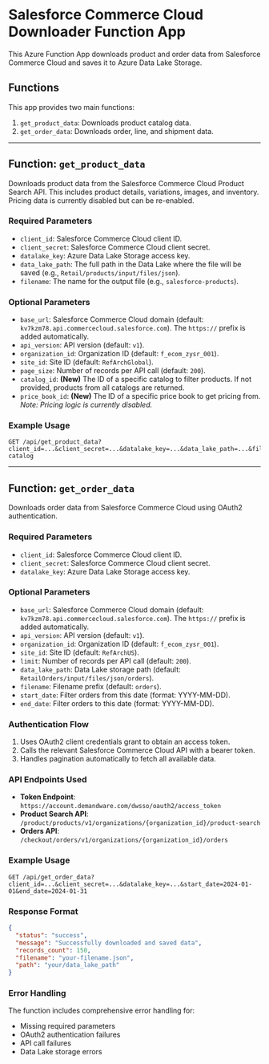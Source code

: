 # Salesforce Commerce Cloud Downloader Function App

This Azure Function App downloads product and order data from Salesforce Commerce Cloud and saves it to Azure Data Lake Storage.

## Functions

This app provides two main functions:

1.  `get_product_data`: Downloads product catalog data.
2.  `get_order_data`: Downloads order, line, and shipment data.

---

## Function: `get_product_data`

Downloads product data from the Salesforce Commerce Cloud Product Search API. This includes product details, variations, images, and inventory. Pricing data is currently disabled but can be re-enabled.

### Required Parameters

-   `client_id`: Salesforce Commerce Cloud client ID.
-   `client_secret`: Salesforce Commerce Cloud client secret.
-   `datalake_key`: Azure Data Lake Storage access key.
-   `data_lake_path`: The full path in the Data Lake where the file will be saved (e.g., `Retail/products/input/files/json`).
-   `filename`: The name for the output file (e.g., `salesforce-products`).

### Optional Parameters

-   `base_url`: Salesforce Commerce Cloud domain (default: `kv7kzm78.api.commercecloud.salesforce.com`). The `https://` prefix is added automatically.
-   `api_version`: API version (default: `v1`).
-   `organization_id`: Organization ID (default: `f_ecom_zysr_001`).
-   `site_id`: Site ID (default: `RefArchGlobal`).
-   `page_size`: Number of records per API call (default: `200`).
-   `catalog_id`: **(New)** The ID of a specific catalog to filter products. If not provided, products from all catalogs are returned.
-   `price_book_id`: **(New)** The ID of a specific price book to get pricing from. *Note: Pricing logic is currently disabled.*

### Example Usage

```
GET /api/get_product_data?client_id=...&client_secret=...&datalake_key=...&data_lake_path=...&filename=...&catalog_id=my-catalog
```

---

## Function: `get_order_data`

Downloads order data from Salesforce Commerce Cloud using OAuth2 authentication.

### Required Parameters

-   `client_id`: Salesforce Commerce Cloud client ID.
-   `client_secret`: Salesforce Commerce Cloud client secret.
-   `datalake_key`: Azure Data Lake Storage access key.

### Optional Parameters

-   `base_url`: Salesforce Commerce Cloud domain (default: `kv7kzm78.api.commercecloud.salesforce.com`). The `https://` prefix is added automatically.
-   `api_version`: API version (default: `v1`).
-   `organization_id`: Organization ID (default: `f_ecom_zysr_001`).
-   `site_id`: Site ID (default: `RefArchUS`).
-   `limit`: Number of records per API call (default: `200`).
-   `data_lake_path`: Data Lake storage path (default: `RetailOrders/input/files/json/orders`).
-   `filename`: Filename prefix (default: `orders`).
-   `start_date`: Filter orders from this date (format: YYYY-MM-DD).
-   `end_date`: Filter orders to this date (format: YYYY-MM-DD).

### Authentication Flow

1.  Uses OAuth2 client credentials grant to obtain an access token.
2.  Calls the relevant Salesforce Commerce Cloud API with a bearer token.
3.  Handles pagination automatically to fetch all available data.

### API Endpoints Used

-   **Token Endpoint**: `https://account.demandware.com/dwsso/oauth2/access_token`
-   **Product Search API**: `/product/products/v1/organizations/{organization_id}/product-search`
-   **Orders API**: `/checkout/orders/v1/organizations/{organization_id}/orders`

### Example Usage

```
GET /api/get_order_data?client_id=...&client_secret=...&datalake_key=...&start_date=2024-01-01&end_date=2024-01-31
```

### Response Format

```json
{
  "status": "success",
  "message": "Successfully downloaded and saved data",
  "records_count": 150,
  "filename": "your-filename.json",
  "path": "your/data_lake_path"
}
```

### Error Handling

The function includes comprehensive error handling for:

-   Missing required parameters
-   OAuth2 authentication failures
-   API call failures
-   Data Lake storage errors
